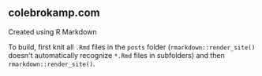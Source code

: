 ## colebrokamp.com

Created using R Markdown

To build, first knit all `.Rmd` files in the `posts` folder (`rmarkdown::render_site()` doesn't automatically recognize `*.Rmd` files in subfolders) and then `rmarkdown::render_site()`.
